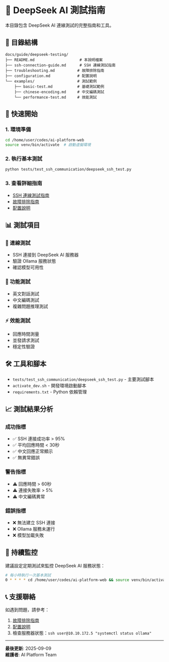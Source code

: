 # 🤖 DeepSeek AI 測試指南

本目錄包含 DeepSeek AI 連線測試的完整指南和工具。

## 📁 目錄結構

```
docs/guide/deepseek-testing/
├── README.md                    # 本說明檔案
├── ssh-connection-guide.md      # SSH 連線測試指南
├── troubleshooting.md          # 故障排除指南
├── configuration.md            # 配置說明
└── examples/                   # 測試範例
    ├── basic-test.md           # 基礎測試範例
    ├── chinese-encoding.md     # 中文編碼測試
    └── performance-test.md     # 效能測試
```

## 🎯 快速開始

### 1. 環境準備
```bash
cd /home/user/codes/ai-platform-web
source venv/bin/activate  # 啟動虛擬環境
```

### 2. 執行基本測試
```bash
python tests/test_ssh_communication/deepseek_ssh_test.py
```

### 3. 查看詳細指南
- [SSH 連線測試指南](ssh-connection-guide.md)
- [故障排除指南](troubleshooting.md)
- [配置說明](configuration.md)

## 📊 測試項目

### 🔗 連線測試
- SSH 連接到 DeepSeek AI 服務器
- 驗證 Ollama 服務狀態
- 確認模型可用性

### 💬 功能測試
- 英文對話測試
- 中文編碼測試
- 複雜問題推理測試

### ⚡ 效能測試
- 回應時間測量
- 並發請求測試
- 穩定性驗證

## 🛠️ 工具和腳本

- `tests/test_ssh_communication/deepseek_ssh_test.py` - 主要測試腳本
- `activate_dev.sh` - 開發環境啟動腳本
- `requirements.txt` - Python 依賴管理

## 📈 測試結果分析

### 成功指標
- ✅ SSH 連接成功率 > 95%
- ✅ 平均回應時間 < 30秒
- ✅ 中文回應正常顯示
- ✅ 無異常錯誤

### 警告指標
- ⚠️ 回應時間 > 60秒
- ⚠️ 連接失敗率 > 5%
- ⚠️ 中文編碼異常

### 錯誤指標
- ❌ 無法建立 SSH 連接
- ❌ Ollama 服務未運行
- ❌ 模型加載失敗

## 🔄 持續監控

建議設定定期測試來監控 DeepSeek AI 服務狀態：

```bash
# 每小時執行一次基本測試
0 * * * * cd /home/user/codes/ai-platform-web && source venv/bin/activate && python tests/test_ssh_communication/deepseek_ssh_test.py >> logs/deepseek_hourly.log 2>&1
```

## 📞 支援聯絡

如遇到問題，請參考：
1. [故障排除指南](troubleshooting.md)
2. [配置說明](configuration.md)
3. 檢查服務器狀態：`ssh user@10.10.172.5 "systemctl status ollama"`

---

**最後更新**: 2025-09-09  
**維護者**: AI Platform Team